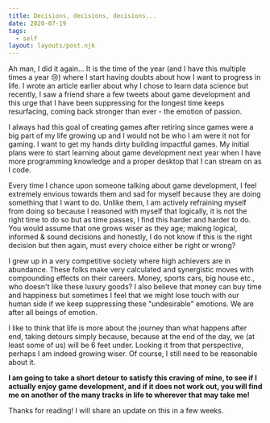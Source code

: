 ```yaml
---
title: Decisions, decisions, decisions...
date: 2020-07-19
tags:
  - self
layout: layouts/post.njk
---
```

Ah man, I did it again... It is the time of the year (and I have this multiple times a year 😢) where I start having doubts about how I want to progress in life. I wrote an article earlier about why I chose to learn data science but recently, I saw a friend share a few tweets about game development and this urge that I have been suppressing for the longest time keeps resurfacing, coming back stronger than ever - the emotion of passion.

I always had this goal of creating games after retiring since games were a big part of my life growing up and I would not be who I am were it not for gaming. I want to get my hands dirty building impactful games. My initial plans were to start learning about game development next year when I have more programming knowledge and a proper desktop that I can stream on as I code.

Every time I chance upon someone talking about game development, I feel extremely envious towards them and sad for myself because they are doing something that I want to do. Unlike them, I am actively refraining myself from doing so because I reasoned with myself that logically, it is not the right time to do so but as time passes, I find this harder and harder to do. You would assume that one grows wiser as they age; making logical, informed & sound decisions and honestly, I do not know if this is the right decision but then again, must every choice either be right or wrong?

I grew up in a very competitive society where high achievers are in abundance. These folks make very calculated and synergistic moves with compounding effects on their careers. Money, sports cars, big house etc., who doesn't like these luxury goods? I also believe that money can buy time and happiness but sometimes I feel that we might lose touch with our human side if we keep suppressing these "undesirable" emotions. We are after all beings of emotion.

I like to think that life is more about the journey than what happens after end, taking detours simply because, because at the end of the day, we (at least some of us) will be 6 feet under. Looking it from that perspective, perhaps I am indeed growing wiser. Of course, I still need to be reasonable about it.

**I am going to take a short detour to satisfy this craving of mine, to see if I actually enjoy game development, and if it does not work out, you will find me on another of the many tracks in life to wherever that may take me!**

Thanks for reading! I will share an update on this in a few weeks.
